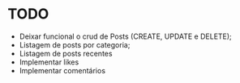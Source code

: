 # TODO

- Deixar funcional o crud de Posts (CREATE, UPDATE e DELETE);
- Listagem de posts por categoria;
- Listagem de posts recentes
- Implementar likes
- Implementar comentários